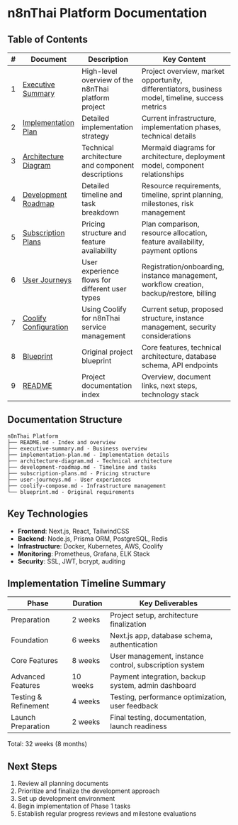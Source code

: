 # n8nThai Platform Documentation

## Table of Contents

| # | Document | Description | Key Content |
|---|----------|-------------|-------------|
| 1 | [Executive Summary](executive-summary.md) | High-level overview of the n8nThai platform project | Project overview, market opportunity, differentiators, business model, timeline, success metrics |
| 2 | [Implementation Plan](implementation-plan.md) | Detailed implementation strategy | Current infrastructure, implementation phases, technical details |
| 3 | [Architecture Diagram](architecture-diagram.md) | Technical architecture and component descriptions | Mermaid diagrams for architecture, deployment model, component relationships |
| 4 | [Development Roadmap](development-roadmap.md) | Detailed timeline and task breakdown | Resource requirements, timeline, sprint planning, milestones, risk management |
| 5 | [Subscription Plans](subscription-plans.md) | Pricing structure and feature availability | Plan comparison, resource allocation, feature availability, payment options |
| 6 | [User Journeys](user-journeys.md) | User experience flows for different user types | Registration/onboarding, instance management, workflow creation, backup/restore, billing |
| 7 | [Coolify Configuration](coolify-compose.md) | Using Coolify for n8nThai service management | Current setup, proposed structure, instance management, security considerations |
| 8 | [Blueprint](blueprint.md) | Original project blueprint | Core features, technical architecture, database schema, API endpoints |
| 9 | [README](README.md) | Project documentation index | Overview, document links, next steps, technology stack |

## Documentation Structure

```
n8nThai Platform
├── README.md - Index and overview
├── executive-summary.md - Business overview
├── implementation-plan.md - Implementation details
├── architecture-diagram.md - Technical architecture
├── development-roadmap.md - Timeline and tasks
├── subscription-plans.md - Pricing structure
├── user-journeys.md - User experiences
├── coolify-compose.md - Infrastructure management
└── blueprint.md - Original requirements
```

## Key Technologies

- **Frontend**: Next.js, React, TailwindCSS
- **Backend**: Node.js, Prisma ORM, PostgreSQL, Redis
- **Infrastructure**: Docker, Kubernetes, AWS, Coolify
- **Monitoring**: Prometheus, Grafana, ELK Stack
- **Security**: SSL, JWT, bcrypt, auditing

## Implementation Timeline Summary

| Phase | Duration | Key Deliverables |
|-------|----------|------------------|
| Preparation | 2 weeks | Project setup, architecture finalization |
| Foundation | 6 weeks | Next.js app, database schema, authentication |
| Core Features | 8 weeks | User management, instance control, subscription system |
| Advanced Features | 10 weeks | Payment integration, backup system, admin dashboard |
| Testing & Refinement | 4 weeks | Testing, performance optimization, user feedback |
| Launch Preparation | 2 weeks | Final testing, documentation, launch readiness |

Total: 32 weeks (8 months)

## Next Steps

1. Review all planning documents
2. Prioritize and finalize the development approach
3. Set up development environment
4. Begin implementation of Phase 1 tasks
5. Establish regular progress reviews and milestone evaluations
